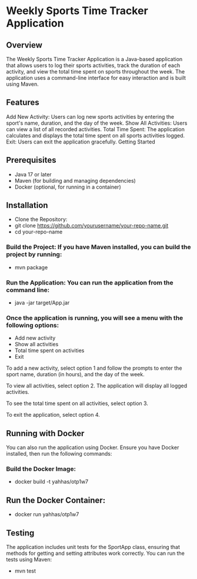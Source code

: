 # Weekly Sports Time Tracker Application

## Overview

The Weekly Sports Time Tracker Application is a Java-based application that allows users to log their sports activities, track the duration of each activity, and view the total time spent on sports throughout the week. The application uses a command-line interface for easy interaction and is built using Maven.

## Features

Add New Activity: Users can log new sports activities by entering the sport's name, duration, and the day of the week.
Show All Activities: Users can view a list of all recorded activities.
Total Time Spent: The application calculates and displays the total time spent on all sports activities logged.
Exit: Users can exit the application gracefully.
Getting Started

## Prerequisites
- Java 17 or later
- Maven (for building and managing dependencies)
- Docker (optional, for running in a container)
## Installation
- Clone the Repository:
- git clone https://github.com/yourusername/your-repo-name.git
- cd your-repo-name
### Build the Project: If you have Maven installed, you can build the project by running:
- mvn package
### Run the Application: You can run the application from the command line:
- java -jar target/App.jar

### Once the application is running, you will see a menu with the following options:
- Add new activity
- Show all activities
- Total time spent on activities
- Exit

To add a new activity, select option 1 and follow the prompts to enter the sport name, duration (in hours), and the day of the week.

To view all activities, select option 2. The application will display all logged activities.

To see the total time spent on all activities, select option 3.

To exit the application, select option 4.

## Running with Docker
You can also run the application using Docker. Ensure you have Docker installed, then run the following commands:

### Build the Docker Image:
- docker build -t yahhas/otp1w7

## Run the Docker Container:
- docker run yahhas/otp1w7

## Testing
The application includes unit tests for the SportApp class, ensuring that methods for getting and setting attributes work correctly. You can run the tests using Maven:

- mvn test
